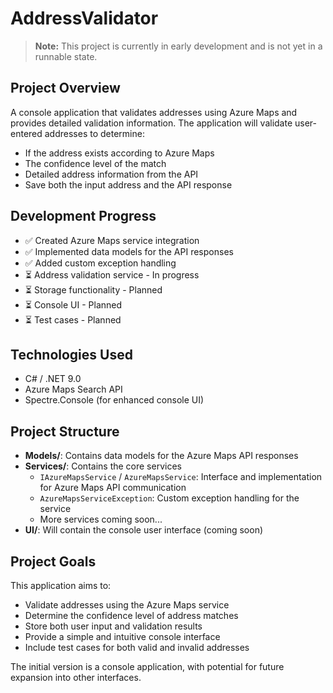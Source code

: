 # AddressValidator

> **Note:** This project is currently in early development and is not yet in a runnable state.

## Project Overview

A console application that validates addresses using Azure Maps and provides detailed validation information. The application will validate user-entered addresses to determine:

- If the address exists according to Azure Maps
- The confidence level of the match
- Detailed address information from the API
- Save both the input address and the API response

## Development Progress

- ✅ Created Azure Maps service integration
- ✅ Implemented data models for the API responses
- ✅ Added custom exception handling
- ⏳ Address validation service - In progress
- ⏳ Storage functionality - Planned
- ⏳ Console UI - Planned
- ⏳ Test cases - Planned

## Technologies Used

- C# / .NET 9.0
- Azure Maps Search API
- Spectre.Console (for enhanced console UI)

## Project Structure

- **Models/**: Contains data models for the Azure Maps API responses
- **Services/**: Contains the core services 
  - `IAzureMapsService` / `AzureMapsService`: Interface and implementation for Azure Maps API communication
  - `AzureMapsServiceException`: Custom exception handling for the service
  - More services coming soon...
- **UI/**: Will contain the console user interface (coming soon)

## Project Goals

This application aims to:

- Validate addresses using the Azure Maps service
- Determine the confidence level of address matches
- Store both user input and validation results
- Provide a simple and intuitive console interface
- Include test cases for both valid and invalid addresses

The initial version is a console application, with potential for future expansion into other interfaces.
